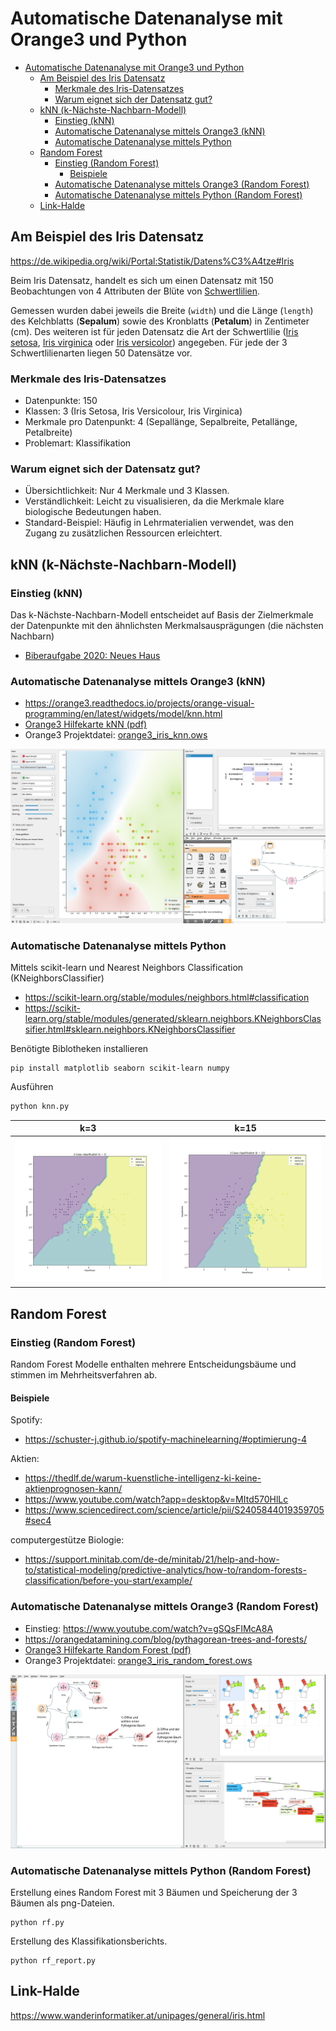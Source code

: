 # Automatische Datenanalyse mit Orange3 und Python

- [Automatische Datenanalyse mit Orange3 und Python](#automatische-datenanalyse-mit-orange3-und-python)
  - [Am Beispiel des Iris Datensatz](#am-beispiel-des-iris-datensatz)
    - [Merkmale des Iris-Datensatzes](#merkmale-des-iris-datensatzes)
    - [Warum eignet sich der Datensatz gut?](#warum-eignet-sich-der-datensatz-gut)
  - [kNN (k-Nächste-Nachbarn-Modell)](#knn-k-nächste-nachbarn-modell)
    - [Einstieg (kNN)](#einstieg-knn)
    - [Automatische Datenanalyse mittels Orange3 (kNN)](#automatische-datenanalyse-mittels-orange3-knn)
    - [Automatische Datenanalyse mittels Python](#automatische-datenanalyse-mittels-python)
  - [Random Forest](#random-forest)
    - [Einstieg (Random Forest)](#einstieg-random-forest)
      - [Beispiele](#beispiele)
    - [Automatische Datenanalyse mittels Orange3 (Random Forest)](#automatische-datenanalyse-mittels-orange3-random-forest)
    - [Automatische Datenanalyse mittels Python (Random Forest)](#automatische-datenanalyse-mittels-python-random-forest)
  - [Link-Halde](#link-halde)

## Am Beispiel des Iris Datensatz

<https://de.wikipedia.org/wiki/Portal:Statistik/Datens%C3%A4tze#Iris>

Beim Iris Datensatz, handelt es sich um einen Datensatz mit 150 Beobachtungen
von 4 Attributen der Blüte von [Schwertlilien](https://de.wikipedia.org/wiki/Schwertlilien).

Gemessen wurden dabei jeweils die Breite (`width`) und die Länge (`length`) des
Kelchblatts (**Sepalum**) sowie des Kronblatts (**Petalum**) in Zentimeter (cm). Des
weiteren ist für jeden Datensatz die Art der Schwertlilie ([Iris setosa](https://de.wikipedia.org/wiki/Borsten-Schwertlilie), [Iris
virginica](https://en.wikipedia.org/wiki/Iris_virginica) oder [Iris versicolor](https://de.wikipedia.org/wiki/Verschiedenfarbige_Schwertlilie)) angegeben. Für jede der 3 Schwertlilienarten liegen 50
Datensätze vor.

### Merkmale des Iris-Datensatzes

- Datenpunkte: 150
- Klassen: 3 (Iris Setosa, Iris Versicolour, Iris Virginica)
- Merkmale pro Datenpunkt: 4 (Sepallänge, Sepalbreite, Petallänge, Petalbreite)
- Problemart: Klassifikation

### Warum eignet sich der Datensatz gut?

- Übersichtlichkeit: Nur 4 Merkmale und 3 Klassen.
- Verständlichkeit: Leicht zu visualisieren, da die Merkmale klare biologische Bedeutungen haben.
- Standard-Beispiel: Häufig in Lehrmaterialien verwendet, was den Zugang zu zusätzlichen Ressourcen erleichtert.

## kNN (k-Nächste-Nachbarn-Modell)

### Einstieg (kNN)

Das k-Nächste-Nachbarn-Modell entscheidet auf Basis der Zielmerkmale der
Datenpunkte mit den ähnlichsten Merkmalsausprägungen (die nächsten Nachbarn)

- [Biberaufgabe 2020: Neues Haus](neues_haus.pdf)

### Automatische Datenanalyse mittels Orange3 (kNN)

- <https://orange3.readthedocs.io/projects/orange-visual-programming/en/latest/widgets/model/knn.html>
- [Orange3 Hilfekarte kNN (pdf)](orange3_hilfekarte_knn.pdf)
- Orange3 Projektdatei: [orange3_iris_knn.ows](orange3_iris_knn.ows)

![Automatische Datenanalyse mittels Orange3 und kNN](orange3_iris_knn.png)

### Automatische Datenanalyse mittels Python

Mittels scikit-learn und Nearest Neighbors Classification (KNeighborsClassifier)

- <https://scikit-learn.org/stable/modules/neighbors.html#classification>
- <https://scikit-learn.org/stable/modules/generated/sklearn.neighbors.KNeighborsClassifier.html#sklearn.neighbors.KNeighborsClassifier>

Benötigte Biblotheken installieren

```shell
pip install matplotlib seaborn scikit-learn numpy
```

Ausführen

```python
python knn.py
```

k=3             |  k=15
:-------------------------:|:-------------------------:
![Automatische Datenanalyse mittels Python und kNN: K=3 ](knn_3.png) | ![Automatische Datenanalyse mittels Python und kNN: K=15 ](knn_15.png)

## Random Forest

### Einstieg (Random Forest)

Random Forest Modelle enthalten mehrere Entscheidungsbäume und stimmen im
Mehrheitsverfahren ab.

#### Beispiele

Spotify:

- <https://schuster-j.github.io/spotify-machinelearning/#optimierung-4>

Aktien:

- <https://thedlf.de/warum-kuenstliche-intelligenz-ki-keine-aktienprognosen-kann/>
- <https://www.youtube.com/watch?app=desktop&v=MItd570HlLc>
- <https://www.sciencedirect.com/science/article/pii/S2405844019359705#sec4>

computergestütze Biologie:

- <https://support.minitab.com/de-de/minitab/21/help-and-how-to/statistical-modeling/predictive-analytics/how-to/random-forests-classification/before-you-start/example/>

### Automatische Datenanalyse mittels Orange3 (Random Forest)

- Einstieg: <https://www.youtube.com/watch?v=gSQsFIMcA8A>
- <https://orangedatamining.com/blog/pythagorean-trees-and-forests/>
- [Orange3 Hilfekarte Random Forest (pdf)](orange3_hilfekarte_random_forest.pdf)
- Orange3 Projektdatei: [orange3_iris_random_forest.ows](orange3_iris_random_forest.ows)

![Automatische Datenanalyse mittels Orange3 und Random Forest](orange3_iris_random_forest.png)

### Automatische Datenanalyse mittels Python (Random Forest)

Erstellung eines Random Forest mit 3 Bäumen und Speicherung der 3 Bäumen als png-Dateien.

```shell
python rf.py
```

Erstellung des Klassifikationsberichts.

```shell
python rf_report.py
```

## Link-Halde

<https://www.wanderinformatiker.at/unipages/general/iris.html>
